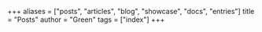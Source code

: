 +++
aliases = ["posts", "articles", "blog", "showcase", "docs", "entries"]
title = "Posts"
author = "Green"
tags = ["index"]
+++